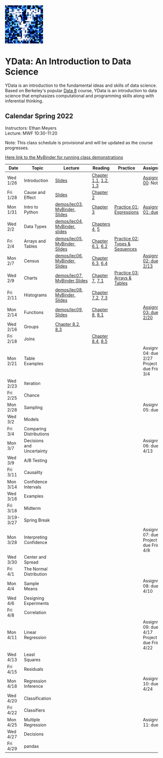 <link rel="stylesheet" href="theme/css/main.css" />
<link rel="shortcut icon" type="image/x-icon" href="favicon.ico">

![noisy Y](./noiseY-150.png)


YData: An Introduction to Data Science
====

YData is an introduction to the fundamental ideas and skills of data science.
Based on Berkeley's popular [Data 8](http://data8.org) course, YData is an introduction to data science that emphasizes
computational and programming skills along with inferential thinking.


Calendar Spring 2022
---
Instructors: Ethan Meyers<br>
Lecture: MWF 10:30-11:20

Note: This class schedule is provisional and will be updated as the course progresses.

[Here link to the MyBinder for running class demonstrations](https://mybinder.org/v2/gh/YData123/sds123-sp22/HEAD?labpath=demos%2F)


 Date   |  Topic | Lecture | Reading | Practice | Assignment
----------- | ------------- | ------------ | ------------- | ----------- | -----------
Wed 1/26 |      Introduction	| [Slides](https://github.com/YData123/sds123-sp22/raw/main/lectures/ydata_slides_01.pdf) <!-- [demos/lec01](https://github.com/YData123/sds123-sp21/raw/main/demos/lec01.zip), [MyBinder](https://mybinder.org/v2/gh/YData123/sds123-sp21/main?filepath=%2Fdemos%2Flec01/%2Flec01.ipynb),  --> |  [Chapter 1.1](https://www.inferentialthinking.com/chapters/01/1/intro.html), [1.2](https://www.inferentialthinking.com/chapters/01/2/why-data-science.html), [1.3](https://www.inferentialthinking.com/chapters/01/3/Plotting_the_Classics.html) | | [Assignment 00](https://github.com/YData123/sds123-sp22/raw/main/hw/hw00.zip): Not due.
Fri 1/28 |      Cause and Effect | [Slides](https://github.com/YData123/sds123-sp22/raw/main/lectures/ydata_slides_02.pdf) | [Chapter 2](https://www.inferentialthinking.com/chapters/02/causality-and-experiments.html) |  |
Mon 1/31 | Intro to Python | [demos/lec03](https://github.com/YData123/sds123-sp22/raw/main/demos/lec03.zip), [MyBinder](https://mybinder.org/v2/gh/YData123/sds123-sp22/HEAD?labpath=demos%2Flec03), [Slides](https://github.com/YData123/sds123-sp22/raw/main/lectures/ydata_slides_03.pdf) | [Chapter 3](https://www.inferentialthinking.com/chapters/03/programming-in-python.html) |  [Practice 01: Expressions](https://github.com/YData123/sds123-sp22/raw/main/practice_exercises/practice01.zip) |<!-- [Assignment 00](https://github.com/YData123/sds123-sp21/raw/main/hw/hw00.zip) (Due Mon 2/8), [Assignment 00 pdf](https://github.com/YData123/sds123-sp22/raw/main/hw/hw00.pdf) --> [Assignment 01: due 2/6](https://github.com/YData123/sds123-sp22/raw/main/hw/hw01.zip) <!-- [Assignment 01 pdf](https://github.com/YData123/sds123-sp21/raw/main/hw/hw01.pdf) -->
Wed 2/2 | Data Types | [demos/lec04](https://github.com/YData123/sds123-sp22/raw/main/demos/lec04.zip), [MyBinder](https://mybinder.org/v2/gh/YData123/sds123-sp22/HEAD?labpath=demos%2Flec04), [slides](https://github.com/YData123/sds123-sp22/raw/main/lectures/ydata_slides_04.pdf) | [Chapters 4](https://www.inferentialthinking.com/chapters/04/Data_Types.html), [5](https://www.inferentialthinking.com/chapters/05/Sequences.html) |
Fri 2/4 | Arrays and Tables | [demos/lec05](https://github.com/YData123/sds123-sp22/raw/main/demos/lec05.zip), [MyBinder](https://mybinder.org/v2/gh/YData123/sds123-sp22/main?filepath=%2Fdemos%2Flec05%2Flec05.ipynb), [Slides](https://github.com/YData123/sds123-sp22/raw/main/lectures/ydata_slides_05.pdf) |  [Chapter 6.1](https://www.inferentialthinking.com/chapters/06/1/Sorting_Rows.html), [6.2](https://www.inferentialthinking.com/chapters/06/2/Selecting_Rows.html) |  [Practice 02: Types & Sequences](https://github.com/YData123/sds123-sp22/raw/main/practice_exercises/practice02.zip) |
Mon 2/7 | Census | [demos/lec06](https://github.com/YData123/sds123-sp22/raw/main/demos/lec06.zip), [MyBinder](https://mybinder.org/v2/gh/YData123/sds123-sp22/main?filepath=%2Fdemos%2Flec06%2Flec06.ipynb), [Slides](https://github.com/YData123/sds123-sp22/raw/main/lectures/ydata_slides_06.pdf)  | [Chapter 6.3](https://inferentialthinking.com/chapters/06/3/Example_Population_Trends.html), [6.4](https://inferentialthinking.com/chapters/06/4/Example_Sex_Ratios.html) | | [Assignment 02: due 2/13](https://github.com/YData123/sds123-sp22/raw/main/hw/hw02.zip) <!--, [Assignment 02 pdf](https://github.com/YData123/sds123-sp22/raw/main/hw/hw02.pdf) -->
Wed 2/9 | Charts | [demos/lec07](https://github.com/YData123/sds123-sp22/raw/main/demos/lec07.zip), [MyBinder](https://mybinder.org/v2/gh/YData123/sds123-sp22/HEAD?labpath=demos%2Flec07),[Slides](https://github.com/YData123/sds123-sp22/raw/main/lectures/ydata_slides_07.pdf) | [Chapter 7](https://inferentialthinking.com/chapters/07/Visualization.html), [7.1](https://inferentialthinking.com/chapters/07/1/Visualizing_Categorical_Distributions.html) | [Practice 03: Arrays & Tables](https://github.com/YData123/sds123-sp22/raw/main/practice_exercises/practice03.zip) |
Fri 2/11	| Histograms | [demos/lec08](https://github.com/YData123/sds123-sp22/raw/main/demos/lec08.zip), [MyBinder](https://mybinder.org/v2/gh/YData123/sds123-sp22/main?filepath=%2Fdemos%2Flec08%2Flec08.ipynb), [Slides](https://github.com/YData123/sds123-sp22/raw/main/lectures/ydata_slides_08.pdf) | [Chapter 7.2](https://inferentialthinking.com/chapters/07/2/Visualizing_Numerical_Distributions.html), [7.3](https://inferentialthinking.com/chapters/07/3/Overlaid_Graphs.html) |  |
Mon 2/14	| Functions | [demos/lec09](https://github.com/YData123/sds123-sp22/raw/main/demos/lec09.zip), [Slides](https://github.com/YData123/sds123-sp22/raw/main/lectures/ydata_slides_09.pdf) | [Chapter 8](https://www.inferentialthinking.com/chapters/08/Functions_and_Tables.html), [8.1](https://www.inferentialthinking.com/chapters/08/1/Applying_a_Function_to_a_Column.html)  | | [Assignment 03: due 2/20](https://github.com/YData123/sds123-sp22/raw/main/hw/hw03.zip)
Wed 2/16 | Groups  <!-- [demos/lec10](https://github.com/YData123/sds123-sp21/raw/main/demos/lec10.zip), [MyBinder](https://mybinder.org/v2/gh/YData123/sds123-sp21/main?filepath=%2Fdemos%2Flec10%2Flec10.ipynb), [slides](https://github.com/YData123/sds123-sp21/raw/main/lectures/ydata_lecture_10.pdf) --> | [Chapter 8.2](https://www.inferentialthinking.com/chapters/08/2/Classifying_by_One_Variable.html), [8.3](https://www.inferentialthinking.com/chapters/08/3/Cross-Classifying_by_More_than_One_Variable.html) | <!-- [Practice 04: Histograms & Functions](https://github.com/YData123/sds123-sp21/raw/main/practice_exercises/practice04.zip) --> |
Fri 2/18 | Joins  | <!-- [demos/lec11](https://github.com/YData123/sds123-sp21/raw/main/demos/lec11.zip), [MyBinder](https://mybinder.org/v2/gh/YData123/sds123-sp21/main?filepath=%2Fdemos%2Flec11%2Flec11.ipynb), [slides](https://github.com/YData123/sds123-sp21/raw/main/lectures/ydata_lecture_11.pdf) --> | [Chapter 8.4](https://www.inferentialthinking.com/chapters/08/4/Joining_Tables_by_Columns.html), [8.5](https://www.inferentialthinking.com/chapters/08/5/Bike_Sharing_in_the_Bay_Area.html) | |
Mon 2/21 | Table Examples | <!-- [demos/lec12](https://github.com/YData123/sds123-sp21/raw/main/demos/lec12.zip), [MyBinder](https://mybinder.org/v2/gh/YData123/sds123-sp21/main?filepath=%2Fdemos%2Flec12%2Flec12.ipynb), [slides](https://github.com/YData123/sds123-sp21/raw/main/lectures/ydata_lecture_12.pdf) --> | <!-- [8.5](https://www.inferentialthinking.com/chapters/08/5/Bike_Sharing_in_the_Bay_Area.html) -->| |  Assignment 04: due 2/27 <!--(https://github.com/YData123/sds123-sp21/raw/main/hw/hw04.zip) (Due Thu 3/4), [Assignment 04 pdf](https://github.com/YData123/sds123-sp21/raw/main/hw/hw04.pdf) --> <br> Project 1: due Friday 3/4 <!--(https://github.com/YData123/sds123-sp21/raw/main/projects/project1.zip) (Checkpoint Fri 3/5; Due Fri 3/12) [MyBinder](https://mybinder.org/v2/gh/YData123/sds123-sp21/main?filepath=%2Fprojects%2Fproject1%2Fproject1.ipynb) <br> [Project 1 pdf](https://github.com/YData123/sds123-sp21/raw/main/projects/project1/project1.pdf) -->
Wed 2/23 | Iteration | <!-- [demos/lec13](https://github.com/YData123/sds123-sp21/raw/main/demos/lec13.zip), [MyBinder](https://mybinder.org/v2/gh/YData123/sds123-sp21/main?filepath=%2Fdemos%2Flec13%2Flec13.ipynb), [slides](https://github.com/YData123/sds123-sp21/raw/main/lectures/ydata_lecture_13.pdf) --> | <!-- [9](https://www.inferentialthinking.com/chapters/09/Randomness.html), [9.1](https://www.inferentialthinking.com/chapters/09/1/Conditional_Statements.html), [9.2](https://www.inferentialthinking.com/chapters/09/2/Iteration.html), [9.3](https://www.inferentialthinking.com/chapters/09/3/Simulation.html) --> |
Fri 2/25 | Chance | <!-- [demos/lec14](https://github.com/YData123/sds123-sp21/raw/main/demos/lec14.zip), [MyBinder](https://mybinder.org/v2/gh/YData123/sds123-sp21/main?filepath=%2Fdemos%2Flec14%2Flec14.ipynb), [slides](https://github.com/YData123/sds123-sp21/raw/main/lectures/ydata_lecture_14.pdf) --> | <!-- [9.4](https://www.inferentialthinking.com/chapters/09/4/Monty_Hall_Problem.html), [9.5](https://www.inferentialthinking.com/chapters/09/5/Finding_Probabilities.html) --> | |
Mon 2/28 | Sampling | <!-- [demos/lec15](https://github.com/YData123/sds123-sp21/raw/main/demos/lec15.zip), [MyBinder](https://mybinder.org/v2/gh/YData123/sds123-sp21/main?filepath=%2Fdemos%2Flec15%2Flec15.ipynb), [slides](https://github.com/YData123/sds123-sp21/raw/main/lectures/ydata_lecture_15.pdf) --> | <!-- [9.4](https://www.inferentialthinking.com/chapters/09/4/Monty_Hall_Problem.html) [10](https://www.inferentialthinking.com/chapters/10/Sampling_and_Empirical_Distributions.html), [10.1](https://www.inferentialthinking.com/chapters/10/1/Empirical_Distributions.html), [10.2](https://www.inferentialthinking.com/chapters/10/2/Sampling_from_a_Population.html) --> | |<!-- [Practice 04b: Table manipulation](https://github.com/YData123/sds123-sp21/raw/main/practice_exercises/practice04b.zip) -->  Assignment 05: due 4/6 <!--(https://github.com/YData123/sds123-sp21/raw/main/hw/hw05.zip) (Due Thu 3/11), [Assignment 05 pdf] <!-- (https://github.com/YData123/sds123-sp21/raw/main/hw/hw05/hw05.pdf) [MyBinder](https://mybinder.org/v2/gh/YData123/sds123-sp21/main?filepath=%2Fhw%2Fhw05%2Fhw05.ipynb) <br> Project 1 checkpoint -->
Wed 3/2 | Models | <!--	[demos/lec16](https://github.com/YData123/sds123-sp21/raw/main/demos/lec16.zip), [MyBinder](https://mybinder.org/v2/gh/YData123/sds123-sp21/main?filepath=%2Fdemos%2Flec16%2Flec16.ipynb), [slides](https://github.com/YData123/sds123-sp21/raw/main/lectures/ydata_lecture_16.pdf) --> | <!--  [10.3](https://www.inferentialthinking.com/chapters/10/3/Empirical_Distribution_of_a_Statistic.html), [11.1](https://www.inferentialthinking.com/chapters/11/1/Assessing_Models.html) --> | <!--  [Practice 05: Sampling](https://github.com/YData123/sds123-sp21/raw/main/practice_exercises/practice05.zip) --> |
Fri 3/4 | Comparing Distributions  | <!-- [demos/lec17](https://github.com/YData123/sds123-sp21/raw/main/demos/lec17.zip), [MyBinder](https://mybinder.org/v2/gh/YData123/sds123-sp21/main?filepath=%2Fdemos%2Flec17%2Flec17.ipynb), [slides](https://github.com/YData123/sds123-sp21/raw/main/lectures/ydata_lecture_17.pdf) --> | <!-- [11.1](https://www.inferentialthinking.com/chapters/11/1/Assessing_Models.html), [11.2](https://www.inferentialthinking.com/chapters/11/2/Multiple_Categories.html) --> | |
Mon 3/7 | Decisions and Uncertainty | <!--	 [demos/lec18](https://github.com/YData123/sds123-sp21/raw/main/demos/lec18.zip), [MyBinder](https://mybinder.org/v2/gh/YData123/sds123-sp21/main?filepath=%2Fdemos%2Flec18%2Flec18.ipynb), [slides](https://github.com/YData123/sds123-sp21/raw/main/lectures/ydata_lecture_18.pdf)  --> | <!-- [11.3](https://www.inferentialthinking.com/chapters/11/3/Decisions_and_Uncertainty.html) --> | |  Assignment 06: due 4/13 <!-- (https://github.com/YData123/sds123-sp21/raw/main/hw/hw06.zip) (Due Thu 3/18) [Assignment 06 pdf](https://github.com/YData123/sds123-sp21/raw/main/hw/hw06/hw06.pdf) [MyBinder](https://mybinder.org/v2/gh/YData123/sds123-sp21/main?filepath=%2Fhw%2Fhw06%2Fhw06.ipynb) <br> Project 1 due -->
Wed 3/9 | A/B Testing | <!-- [demos/lec19](https://github.com/YData123/sds123-sp21/raw/main/demos/lec19.zip), [MyBinder](https://mybinder.org/v2/gh/YData123/sds123-sp21/main?filepath=%2Fdemos%2Flec19%2Flec19.ipynb), [slides](https://github.com/YData123/sds123-sp21/raw/main/lectures/ydata_lecture_19.pdf) --> | <!-- [12.1](https://www.inferentialthinking.com/chapters/12/1/AB_Testing.html), [12.2](https://www.inferentialthinking.com/chapters/12/2/Deflategate.html) --> | <!-- [Practice 06: Assessing Models](https://github.com/YData123/sds123-sp21/raw/main/practice_exercises/practice06.zip) --> |
Fri 3/11 |  Causality | <!--	[demos/lec20](https://github.com/YData123/sds123-sp21/raw/main/demos/lec20.zip), [MyBinder](https://mybinder.org/v2/gh/YData123/sds123-sp21/main?filepath=%2Fdemos%2Flec20%2Flec20.ipynb), [slides](https://github.com/YData123/sds123-sp21/raw/main/lectures/ydata_lecture_20.pdf) --> | <!-- [12.3](https://www.inferentialthinking.com/chapters/12/3/Causality.html) --> | |
Mon 3/14 | Confidence Intervals | <!--	 [demos/lec23](https://github.com/YData123/sds123-sp21/raw/main/demos/lec23.zip), [MyBinder](https://mybinder.org/v2/gh/YData123/sds123-sp21/main?filepath=%2Fdemos%2Flec23%2Flec23.ipynb), [slides](https://github.com/YData123/sds123-sp21/raw/main/lectures/ydata_lecture_23.pdf) --> | <!-- [13](https://www.inferentialthinking.com/chapters/13/Estimation.html), [13.1](https://www.inferentialthinking.com/chapters/13/1/Percentiles.html), [13.2](https://www.inferentialthinking.com/chapters/13/2/Bootstrap.html) --> | |
Wed 3/16 |  Examples | <!-- [slides](https://github.com/YData123/sds123-sp21/raw/main/lectures/ydata_lecture_21.pdf) --> | <!--  --> | <!-- Midterm Review <br>  [Practice midterm 2, solutions](https://github.com/YData123/sds123-sp21/raw/main/exams/ydata-practiceMidterm2-sp21_solutions.pdf) --> |
Fri 3/18 | Midterm | | |  | <!-- [Midterm sample solutions](https://github.com/YData123/sds123-sp21/raw/main/exams/ydata-midterm-sp21_soln.pdf) -->
3/19-3/27 | Spring Break | | |
Mon 3/28 |    Interpreting Confidence |  <!-- [demos/lec24](https://github.com/YData123/sds123-sp21/raw/main/demos/lec24.zip), [MyBinder](https://mybinder.org/v2/gh/YData123/sds123-sp21/main?filepath=%2Fdemos%2Flec24%2Flec24.ipynb), [slides](https://github.com/YData123/sds123-sp21/raw/main/lectures/ydata_lecture_24.pdf)--> | <!-- [13.3](https://www.inferentialthinking.com/chapters/13/3/Confidence_Intervals.html), [13.4](https://www.inferentialthinking.com/chapters/13/4/Using_Confidence_Intervals.html) --> | | <!-- [Practice 07: Bootstrap](https://github.com/YData123/sds123-sp21/raw/main/practice_exercises/practice07.zip) --> <!-- (https://github.com/YData123/sds123-sp21/raw/main/hw/hw07.zip) (Due Thu 4/1), --> Assignment 07: due 4/3 <!-- (https://github.com/YData123/sds123-sp21/raw/main/hw/hw07/hw07.pdf) [MyBinder](https://mybinder.org/v2/gh/YData123/sds123-sp21/main?filepath=%2Fhw%2Fhw07%2Fhw07.ipynb) <br> [Practice midterm](https://github.com/YData123/sds123-sp21/raw/main/exams/ydata-midterm-sp19.pdf) [(sample solutions)](https://github.com/YData123/sds123-sp21/raw/main/exams/ydata-midterm-sp19_solutions.pdf) <br> [Study sheet](https://github.com/YData123/sds123-sp21/raw/main/exams/ydata-sp20-midterm-guide.pdf) --> <br> Project 2: due Friday 4/8<!-- (https://github.com/YData123/sds123-sp21/raw/main/projects/project2.zip) (Checkpoint Fri 4/9; Due Fri 4/16) [MyBinder](https://mybinder.org/v2/gh/YData123/sds123-sp21/main?filepath=%2Fprojects%2Fproject2%2Fproject2.ipynb), [Project 2 pdf](https://github.com/YData123/sds123-sp21/raw/main/projects/project2/project2.pdf) -->
Wed 3/30 | Center and Spread  | <!--	 [demos/lec25](https://github.com/YData123/sds123-sp21/raw/main/demos/lec25.zip), [MyBinder](https://mybinder.org/v2/gh/YData123/sds123-sp21/main?filepath=%2Fdemos%2Flec25%2Flec25.ipynb), [slides](https://github.com/YData123/sds123-sp21/raw/main/lectures/ydata_lecture_25.pdf)--> | <!-- [14](https://www.inferentialthinking.com/chapters/14/Why_the_Mean_Matters.html), [14.1](https://www.inferentialthinking.com/chapters/14/1/Properties_of_the_Mean.html), [14.2](https://www.inferentialthinking.com/chapters/14/2/Variability.html) --> | |
Fri 4/1 | The Normal Distribution | <!--	 [demos/lec26](https://github.com/YData123/sds123-sp21/raw/main/demos/lec26.zip), [MyBinder](https://mybinder.org/v2/gh/YData123/sds123-sp21/main?filepath=%2Fdemos%2Flec26%2Flec26.ipynb), [slides](https://github.com/YData123/sds123-sp21/raw/main/lectures/ydata_lecture_26.pdf)--> | <!-- [14.3](https://www.inferentialthinking.com/chapters/14/3/SD_and_the_Normal_Curve.html), [14.4](https://www.inferentialthinking.com/chapters/14/4/Central_Limit_Theorem.html) --> | |
Mon 4/4 |  Sample Means | <!-- [demos/lec27](https://github.com/YData123/sds123-sp21/raw/main/demos/lec27.zip), [MyBinder](https://mybinder.org/v2/gh/YData123/sds123-sp21/main?filepath=%2Fdemos%2Flec27%2Flec27.ipynb), [slides](https://github.com/YData123/sds123-sp21/raw/main/lectures/ydata_lecture_27.pdf) --> | <!-- [14.5](https://www.inferentialthinking.com/chapters/14/5/Variability_of_the_Sample_Mean.html) --> | | Assignment 08: due 4/10 <!--(https://github.com/YData123/sds123-sp21/raw/main/hw/hw08.zip) (Due Mon 4/12) [Assignment 08 pdf](https://github.com/YData123/sds123-sp21/raw/main/hw/hw08/hw08.pdf) [MyBinder](https://mybinder.org/v2/gh/YData123/sds123-sp21/main?filepath=%2Fhw%2Fhw08%2Fhw08.ipynb) -->
Wed 4/6 |  Designing Experiments | <!--	[demos/lec28](https://github.com/YData123/sds123-sp21/raw/main/demos/lec28.zip), [MyBinder](https://mybinder.org/v2/gh/YData123/sds123-sp21/main?filepath=%2Fdemos%2Flec28%2Flec28.ipynb), [slides](https://github.com/YData123/sds123-sp21/raw/main/lectures/ydata_lecture_28.pdf) --> | <!-- [14.6](https://www.inferentialthinking.com/chapters/14/6/Choosing_a_Sample_Size.html) --> | |
Fri 4/8 | Correlation | <!--	[demos/lec29](https://github.com/YData123/sds123-sp21/raw/main/demos/lec29.zip), [MyBinder](https://mybinder.org/v2/gh/YData123/sds123-sp21/main?filepath=%2Fdemos%2Flec29%2Flec29.ipynb), [slides](https://github.com/YData123/sds123-sp21/raw/main/lectures/ydata_lecture_29.pdf) --> | <!-- [15](https://www.inferentialthinking.com/chapters/15/Prediction.html), [15.1](https://www.inferentialthinking.com/chapters/15/1/Correlation.html) --> | |
Mon 4/11 |  Linear Regression | <!--	[demos/lec30](https://github.com/YData123/sds123-sp21/raw/main/demos/lec30.zip), [MyBinder](https://mybinder.org/v2/gh/YData123/sds123-sp21/main?filepath=%2Fdemos%2Flec30%2Flec30.ipynb), [slides](https://github.com/YData123/sds123-sp21/raw/main/lectures/ydata_lecture_30.pdf) --> | <!-- [15.2](https://www.inferentialthinking.com/chapters/15/2/Regression_Line.html) --> | | <!-- [Practice 08: Correlation](https://github.com/YData123/sds123-sp21/raw/main/practice_exercises/practice08.zip) --> Assignment 09: due 4/17 <!-- (https://github.com/YData123/sds123-sp21/raw/main/hw/hw09.zip) (Due Thu 4/15) [Assignment 09 pdf](https://github.com/YData123/sds123-sp21/raw/main/hw/hw09/hw09.pdf) [MyBinder](https://mybinder.org/v2/gh/YData123/sds123-sp21/main?filepath=%2Fhw%2Fhw09%2Fhw09.ipynb) <br> Project 2 checkpoint --><br> Project 3: due Friday 4/22 <!--(https://github.com/YData123/sds123-sp21/raw/main/projects/project3/project3.pdf) -->
Wed 4/13 | Least Squares | <!--	 [demos/lec31](https://github.com/YData123/sds123-sp21/raw/main/demos/lec31.zip), [MyBinder](https://mybinder.org/v2/gh/YData123/sds123-sp21/main?filepath=%2Fdemos%2Flec31%2Flec31.ipynb), [slides](https://github.com/YData123/sds123-sp21/raw/main/lectures/ydata_lecture_31.pdf) --> | <!-- [15.3](https://www.inferentialthinking.com/chapters/15/3/Method_of_Least_Squares.html), [15.4](https://www.inferentialthinking.com/chapters/15/4/Least_Squares_Regression.html) /main?filepath=%2Fprojects%2Fproject3%2Fproject3.ipynb) <br>  --> |
Fri 4/15 | Residuals | <!--	[demos/lec32](https://github.com/YData123/sds123-sp21/raw/main/demos/lec32.zip), [MyBinder](https://mybinder.org/v2/gh/YData123/sds123-sp21/main?filepath=%2Fdemos%2Flec32%2Flec32.ipynb), [slides](https://github.com/YData123/sds123-sp21/raw/main/lectures/ydata_lecture_32.pdf) --> | <!-- [15.5](https://www.inferentialthinking.com/chapters/15/5/Visual_Diagnostics.html), [15.6](https://www.inferentialthinking.com/chapters/15/6/Numerical_Diagnostics.html) --> | |
Mon 4/18 |  Regression Inference | <!--	[demos/lec33](https://github.com/YData123/sds123-sp21/raw/main/demos/lec33.zip), [MyBinder](https://mybinder.org/v2/gh/YData123/sds123-sp21/main?filepath=%2Fdemos%2Flec33%2Flec33.ipynb), [slides](https://github.com/YData123/sds123-sp21/raw/main/lectures/ydata_lecture_33.pdf) --> | <!-- [Chapter 16](https://www.inferentialthinking.com/chapters/16/Inference_for_Regression.html) -->  | | <!-- [Practice 09: Regression](https://github.com/YData123/sds123-sp21/raw/main/practice_exercises/practice09.zip) -->  Assignment 10: due 4/24 <!-- (https://github.com/YData123/sds123-sp21/raw/main/hw/hw10.zip) (Due Thu 4/22) [Assignment 10 pdf](https://github.com/YData123/sds123-sp21/raw/main/hw/hw10/hw10.pdf) [MyBinder](https://mybinder.org/v2/gh/YData123/sds123-sp21/main?filepath=%2Fhw%2Fhw10%2Fhw10.ipynb) <br> Project 2 due <br> [Project 3: Classifying Movies](https://github.com/YData123/sds123-sp21/raw/main/projects/project3.zip) (Checkpoint 4/26; Due Fri 4/30) [MyBinder](https://mybinder.org/v2/gh/YData123/sds123-sp21 -->
Wed 4/20 |  Classification | <!--	[demos/lec34](https://github.com/YData123/sds123-sp21/raw/main/demos/lec34.zip), [MyBinder](https://mybinder.org/v2/gh/YData123/sds123-sp21/main?filepath=%2Fdemos%2Flec34%2Flec34.ipynb), [slides](https://github.com/YData123/sds123-sp21/raw/main/lectures/ydata_lecture_34.pdf)--> | <!-- [17](https://www.inferentialthinking.com/chapters/17/Classification.html), [17.1](https://www.inferentialthinking.com/chapters/17/1/Nearest_Neighbors.html), [17.2](https://www.inferentialthinking.com/chapters/17/2/Training_and_Testing.html), [17.3](https://www.inferentialthinking.com/chapters/17/3/Rows_of_Tables.html) --> | |
Fri 4/22 | Classifiers | <!--	[demos/lec35](https://github.com/YData123/sds123-sp21/raw/main/demos/lec35.zip), [MyBinder](https://mybinder.org/v2/gh/YData123/sds123-sp21/main?filepath=%2Fdemos%2Flec35%2Flec35.ipynb), [slides](https://github.com/YData123/sds123-sp21/raw/main/lectures/ydata_lecture_35.pdf) --> | <!-- [17.4](https://www.inferentialthinking.com/chapters/17/4/Implementing_the_Classifier.html) --> | |
Mon 4/25 | Multiple Regression | <!-- [demos/lec36](https://github.com/YData123/sds123-sp21/raw/main/demos/lec36.zip), [MyBinder](https://mybinder.org/v2/gh/YData123/sds123-sp21/main?filepath=%2Fdemos%2Flec36%2Flec36.ipynb), [slides](https://github.com/YData123/sds123-sp21/raw/main/lectures/ydata_lecture_36.pdf) --> | <!-- [17.6](https://www.inferentialthinking.com/chapters/17/6/Multiple_Regression.html) --> | | <!-- Project 3 due<br> -->  Assignment 11: due 5/1 <!-- (https://github.com/YData123/sds123-sp21/raw/main/hw/hw11.zip) (Due Thu 5/6)  [Assignment 11 pdf](https://github.com/YData123/sds123-sp21/raw/main/hw/hw11/hw11.pdf) <br> [MyBinder](https://mybinder.org/v2/gh/YData123/sds123-sp21/main?filepath=%2Fhw%2Fhw11%2Fhw11.ipynb) <br> Project 3 checkpoint -->
Wed 4/27 | Decisions  | <!-- [demos/lec37](https://github.com/YData123/sds123-sp21/raw/main/demos/lec37.zip), [MyBinder](https://mybinder.org/v2/gh/YData123/sds123-sp21/main?filepath=%2Fdemos%2Flec37%2Flec37.ipynb), [slides](https://github.com/YData123/sds123-sp21/raw/main/lectures/ydata_lecture_37.pdf)  --> | <!-- [Chapter 18](https://www.inferentialthinking.com/chapters/18/Updating_Predictions.html) --> | |
Fri 4/29 | pandas  | <!--	[demos/lec38](https://github.com/YData123/sds123-sp21/raw/main/demos/lec38.zip), [MyBinder](https://mybinder.org/v2/gh/YData123/sds123-sp21/main?filepath=%2Fdemos%2Flec38%2Flec38.ipynb) --> | <!--  --> | <!-- Assignment 11 due 5/6 --> |

<!-- Fri 5/7 |  Review |  [slides](https://github.com/YData123/sds123-sp21/raw/main/lectures/ydata_lecture_39_review.pdf) |  | [Practice final exam](https://github.com/YData123/sds123-sp21/raw/main/exams/final/ydata-sp19-final.pdf), [Practice final exam solutions](https://github.com/YData123/sds123-sp21/raw/main/exams/final/ydata-sp19-final-soln.pdf) <br> [final study sheet](https://github.com/YData123/sds123-sp21/raw/main/exams/final/ydata-final-cheat-sheet.pdf)

Thanks for a great semester!
-->
